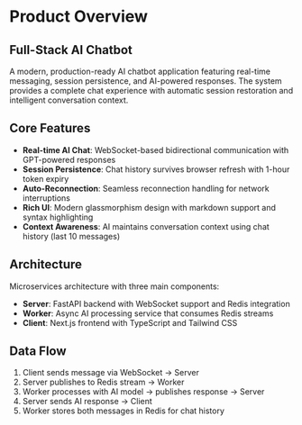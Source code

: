 # Product Overview

## Full-Stack AI Chatbot

A modern, production-ready AI chatbot application featuring real-time messaging, session persistence, and AI-powered responses. The system provides a complete chat experience with automatic session restoration and intelligent conversation context.

## Core Features

- **Real-time AI Chat**: WebSocket-based bidirectional communication with GPT-powered responses
- **Session Persistence**: Chat history survives browser refresh with 1-hour token expiry
- **Auto-Reconnection**: Seamless reconnection handling for network interruptions
- **Rich UI**: Modern glassmorphism design with markdown support and syntax highlighting
- **Context Awareness**: AI maintains conversation context using chat history (last 10 messages)

## Architecture

Microservices architecture with three main components:
- **Server**: FastAPI backend with WebSocket support and Redis integration
- **Worker**: Async AI processing service that consumes Redis streams
- **Client**: Next.js frontend with TypeScript and Tailwind CSS

## Data Flow

1. Client sends message via WebSocket → Server
2. Server publishes to Redis stream → Worker
3. Worker processes with AI model → publishes response → Server
4. Server sends AI response → Client
5. Worker stores both messages in Redis for chat history